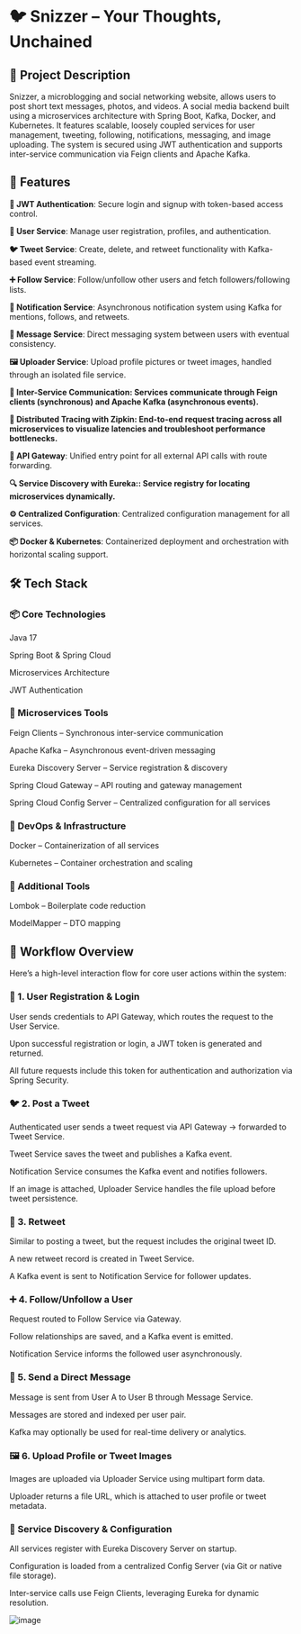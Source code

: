 # 🐦 Snizzer – Your Thoughts, Unchained
## 📝 Project Description
Snizzer, a microblogging and social networking website, allows users to post short text messages, photos, and videos. A social media backend built using a microservices architecture with Spring Boot, Kafka, Docker, and Kubernetes. It features scalable, loosely coupled services for user management, tweeting, following, notifications, messaging, and image uploading. The system is secured using JWT authentication and supports inter-service communication via Feign clients and Apache Kafka.

## 🚀 Features
**🔐 JWT Authentication**: Secure login and signup with token-based access control.

**👤 User Service**: Manage user registration, profiles, and authentication.

**🐦 Tweet Service**: Create, delete, and retweet functionality with Kafka-based event streaming.

**➕ Follow Service**: Follow/unfollow other users and fetch followers/following lists.

**📢 Notification Service**: Asynchronous notification system using Kafka for mentions, follows, and retweets.

**💬 Message Service**: Direct messaging system between users with eventual consistency.

**🖼️ Uploader Service**: Upload profile pictures or tweet images, handled through an isolated file service.

**🔄 Inter-Service Communication: Services communicate through Feign clients (synchronous) and Apache Kafka (asynchronous events).**

**🔎 Distributed Tracing with Zipkin: End-to-end request tracing across all microservices to visualize latencies and troubleshoot performance bottlenecks.**

**📡 API Gateway**: Unified entry point for all external API calls with route forwarding.

**🔍 Service Discovery with Eureka:: Service registry for locating microservices dynamically.**

**⚙️ Centralized Configuration**: Centralized configuration management for all services.

**📦 Docker & Kubernetes**: Containerized deployment and orchestration with horizontal scaling support.

## 🛠️ Tech Stack
### 📦 Core Technologies

Java 17

Spring Boot & Spring Cloud

Microservices Architecture

JWT Authentication

### 🧩 Microservices Tools

Feign Clients – Synchronous inter-service communication

Apache Kafka – Asynchronous event-driven messaging

Eureka Discovery Server – Service registration & discovery

Spring Cloud Gateway – API routing and gateway management

Spring Cloud Config Server – Centralized configuration for all services

### 🐳 DevOps & Infrastructure

Docker – Containerization of all services

Kubernetes – Container orchestration and scaling

### 📁 Additional Tools

Lombok – Boilerplate code reduction

ModelMapper – DTO mapping


## 🔄 Workflow Overview
Here’s a high-level interaction flow for core user actions within the system:

### 📌 1. User Registration & Login

User sends credentials to API Gateway, which routes the request to the User Service.

Upon successful registration or login, a JWT token is generated and returned.

All future requests include this token for authentication and authorization via Spring Security.

### 🐦 2. Post a Tweet

Authenticated user sends a tweet request via API Gateway → forwarded to Tweet Service.

Tweet Service saves the tweet and publishes a Kafka event.

Notification Service consumes the Kafka event and notifies followers.

If an image is attached, Uploader Service handles the file upload before tweet persistence.

### 🔁 3. Retweet

Similar to posting a tweet, but the request includes the original tweet ID.

A new retweet record is created in Tweet Service.

A Kafka event is sent to Notification Service for follower updates.

### ➕ 4. Follow/Unfollow a User

Request routed to Follow Service via Gateway.

Follow relationships are saved, and a Kafka event is emitted.

Notification Service informs the followed user asynchronously.

### 📨 5. Send a Direct Message

Message is sent from User A to User B through Message Service.

Messages are stored and indexed per user pair.

Kafka may optionally be used for real-time delivery or analytics.

### 🖼️ 6. Upload Profile or Tweet Images

Images are uploaded via Uploader Service using multipart form data.

Uploader returns a file URL, which is attached to user profile or tweet metadata.

### 🧠 Service Discovery & Configuration

All services register with Eureka Discovery Server on startup.

Configuration is loaded from a centralized Config Server (via Git or native file storage).

Inter-service calls use Feign Clients, leveraging Eureka for dynamic resolution.

![image](https://github.com/user-attachments/assets/a2509d21-70b5-43e2-877c-06457ea8b35c)

